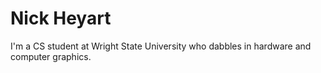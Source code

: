 # Nick Heyart
I'm a CS student at Wright State University who dabbles in hardware and computer graphics.

